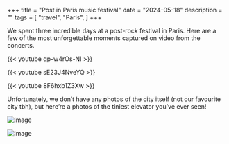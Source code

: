 +++
title = "Post in Paris music festival"
date = "2024-05-18"
description = ""
tags = [
    "travel",
    "Paris",
]
+++

We spent three incredible days at a post-rock festival in Paris. Here are a few of the most unforgettable moments captured on video from the concerts.

{{< youtube qp-w4rOs-NI >}}

{{< youtube sE23J4NveYQ >}}

{{< youtube 8F6hxb1Z3Xw >}}

Unfortunately, we don’t have any photos of the city itself (not our favourite city tbh), but here’re a photos of the tiniest elevator you’ve ever seen!

![image](https://flckstorageaccount.blob.core.windows.net/photos/2024-05-18-post-in-paris/PXL_20240517_093111011.jpg)

![image](https://flckstorageaccount.blob.core.windows.net/photos/2024-05-18-post-in-paris/PXL_20240520_132129949.jpg)
